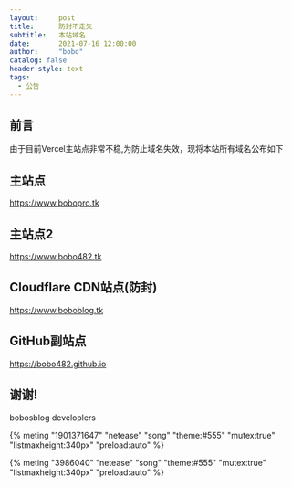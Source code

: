 ```yaml
---
layout:     post
title:      防封不走失
subtitle:   本站域名
date:       2021-07-16 12:00:00
author:     "bobo"
catalog: false
header-style: text
tags:
  - 公告
---
```

## 前言
由于目前Vercel主站点非常不稳,为防止域名失效，现将本站所有域名公布如下
## 主站点
https://www.bobopro.tk
## 主站点2
https://www.bobo482.tk
## Cloudflare CDN站点(防封)
https://www.boboblog.tk
## GitHub副站点
https://bobo482.github.io


谢谢!
------------------
bobosblog developlers




{% meting "1901371647" "netease" "song" "theme:#555" "mutex:true" "listmaxheight:340px" "preload:auto" %}



{% meting "3986040" "netease" "song" "theme:#555" "mutex:true" "listmaxheight:340px" "preload:auto" %}
